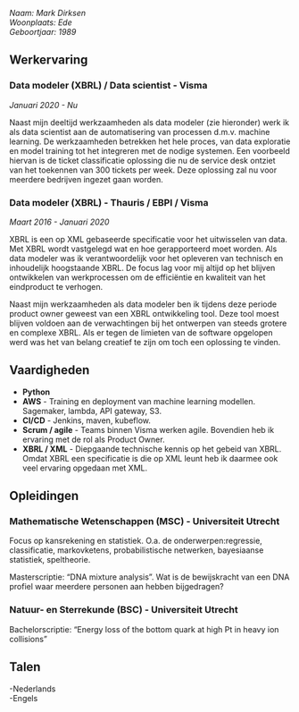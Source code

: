 _Naam: Mark Dirksen  
Woonplaats: Ede  
Geboortjaar: 1989_  

## Werkervaring
### Data modeler (XBRL) / Data scientist - Visma  
_Januari 2020 - Nu_

Naast mijn deeltijd werkzaamheden als data modeler (zie hieronder) werk ik als data scientist aan de automatisering van processen d.m.v. machine learning. De werkzaamheden betrekken het hele proces, van data exploratie en model training tot het integreren met de nodige systemen. Een voorbeeld hiervan is de ticket classificatie oplossing die nu de service desk ontziet van het toekennen van 300 tickets per week. Deze oplossing zal nu voor meerdere bedrijven ingezet gaan worden.

### Data modeler (XBRL) - Thauris / EBPI / Visma  
_Maart 2016 - Januari 2020_

XBRL is een op XML gebaseerde specificatie voor het uitwisselen van data. Met XBRL wordt vastgelegd wat en hoe gerapporteerd moet worden. Als data modeler was ik verantwoordelijk voor het opleveren van technisch en inhoudelijk hoogstaande XBRL. De focus lag voor mij altijd op het blijven ontwikkelen van werkprocessen om de efficiëntie en kwaliteit van het eindproduct te verhogen.

Naast mijn werkzaamheden als data modeler ben ik tijdens deze periode product owner geweest van een XBRL ontwikkeling tool. Deze tool moest blijven voldoen aan de verwachtingen bij het ontwerpen van steeds grotere en complexe XBRL. Als er tegen de limieten van de software opgelopen werd was het van belang creatief te zijn om toch een oplossing te vinden.

## Vaardigheden
- **Python**  
- **AWS** - Training en deployment van machine learning modellen. Sagemaker, lambda, API gateway, S3.
- **CI/CD** - Jenkins, maven, kubeflow. 
- **Scrum / agile** - Teams binnen Visma werken agile. Bovendien heb ik ervaring met de rol als Product Owner. 
- **XBRL / XML** - Diepgaande technische kennis op het gebeid van XBRL. Omdat XBRL een specificatie is die op XML leunt heb ik daarmee ook veel ervaring opgedaan met XML. 

## Opleidingen
### Mathematische Wetenschappen (MSC) - Universiteit Utrecht
Focus op kansrekening en statistiek. O.a. de onderwerpen:regressie, classificatie, markovketens, probabilistische netwerken, bayesiaanse statistiek, speltheorie.  

Masterscriptie: “DNA mixture analysis”. Wat is de bewijskracht van een DNA profiel waar meerdere personen aan hebben bijgedragen?

### Natuur- en Sterrekunde (BSC) - Universiteit Utrecht
Bachelorscriptie: “Energy loss of the bottom quark at high Pt in heavy ion collisions” 

## Talen
-Nederlands  
-Engels
